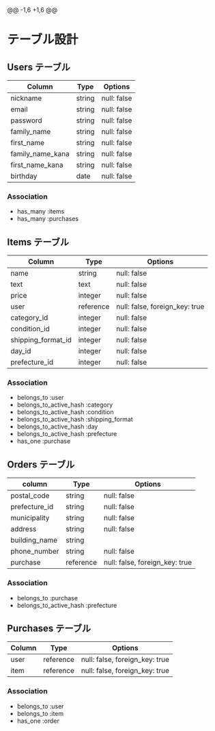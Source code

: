 @@ -1,6 +1,6 @@
# テーブル設計

## Users テーブル
| Column           | Type    | Options                        |
| ---------------- | ------- | ------------------------------ |
| nickname         | string  | null: false                    |
| email            | string  | null: false                    |
| password         | string  | null: false                    |
| family_name      | string  | null: false                    |
| first_name       | string  | null: false                    |
| family_name_kana | string  | null: false                    |
| first_name_kana  | string  | null: false                    |
| birthday         | date    | null: false                    |

### Association

- has_many :items
- has_many :purchases

## Items テーブル

| Column             | Type      | Options                        |
| ------------------ | --------- | ------------------------------ |
| name               | string    | null: false                    |
| text               | text      | null: false                    |
| price              | integer   | null: false                    |
| user               | reference | null: false, foreign_key: true |
| category_id        | integer   | null: false                    |
| condition_id       | integer   | null: false                    |
| shipping_format_id | integer   | null: false                    |
| day_id             | integer   | null: false                    |
| prefecture_id      | integer   | null: false                    |

### Association

- belongs_to :user
- belongs_to_active_hash :category
- belongs_to_active_hash :condition
- belongs_to_active_hash :shipping_format
- belongs_to_active_hash :day
- belongs_to_active_hash :prefecture
- has_one :purchase

## Orders テーブル

| column        | Type      | Options                        |
| --------------| --------- | ------------------------------ |
| postal_code   | string    | null: false                    |
| prefecture_id | string    | null: false                    |
| municipality  | string    | null: false                    |
| address       | string    | null: false                    |
| building_name | string    |                                |
| phone_number  | string    | null: false                    |
| purchase      | reference | null: false, foreign_key: true |

### Association

- belongs_to :purchase
- belongs_to_active_hash :prefecture

## Purchases テーブル

| Column | Type      | Options                        |
| ------ | --------- | ------------------------------ |
| user   | reference | null: false, foreign_key: true |
| item   | reference | null: false, foreign_key: true |

### Association

- belongs_to :user
- belongs_to :item
- has_one :order